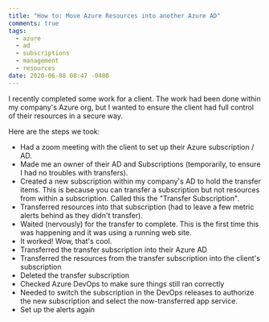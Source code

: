 ```yaml
---
title: "How to: Move Azure Resources into another Azure AD"
comments: true
tags:
  - azure
  - ad
  - subscriptions
  - management
  - resources
date: 2020-06-08 08:47 -0400
---
```

I recently completed some work for a client. The work had been done within my company's Azure org, but I wanted to ensure the client had full control of their resources in a secure way. 

Here are the steps we took:

* Had a zoom meeting with the client to set up their Azure subscription / AD.
* Made me an owner of their AD and Subscriptions (temporarily, to ensure I had no troubles with transfers).
* Created a new subscription within my company's AD to hold the transfer items. This is because you can transfer a subscription but not resources from within a subscription. Called this the "Transfer Subscription".
* Transferred resources into that subscription (had to leave a few metric alerts behind as they didn't transfer).
* Waited (nervously) for the transfer to complete. This is the first time this was happening and it was using a running web site. 
* It worked! Wow, that's cool.
* Transferred the transfer subscription into their Azure AD
* Transferred the resources from the transfer subscription into the client's subscription
* Deleted the transfer subscription
* Checked Azure DevOps to make sure things still ran correctly
* Needed to switch the subscription in the DevOps releases to authorize the new subscription and select the now-transferred app service.
* Set up the alerts again